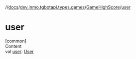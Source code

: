 //[docs](../../../index.md)/[dev.inmo.tgbotapi.types.games](../index.md)/[GameHighScore](index.md)/[user](user.md)



# user  
[common]  
Content  
val [user](user.md): [User](../../dev.inmo.tgbotapi.types/-user/index.md)  



